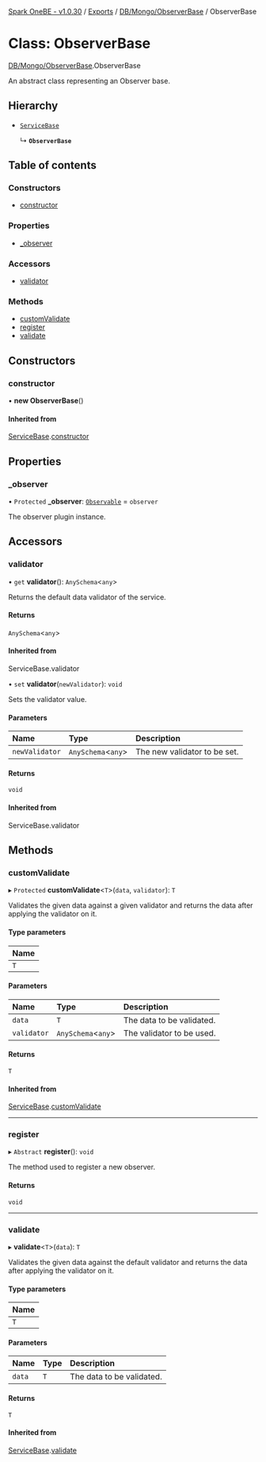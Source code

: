 [Spark OneBE - v1.0.30](../README.md) / [Exports](../modules.md) / [DB/Mongo/ObserverBase](../modules/DB_Mongo_ObserverBase.md) / ObserverBase

# Class: ObserverBase

[DB/Mongo/ObserverBase](../modules/DB_Mongo_ObserverBase.md).ObserverBase

An abstract class representing an Observer base.

## Hierarchy

- [`ServiceBase`](Services_ServiceBase.ServiceBase.md)

  ↳ **`ObserverBase`**

## Table of contents

### Constructors

- [constructor](DB_Mongo_ObserverBase.ObserverBase.md#constructor)

### Properties

- [\_observer](DB_Mongo_ObserverBase.ObserverBase.md#_observer)

### Accessors

- [validator](DB_Mongo_ObserverBase.ObserverBase.md#validator)

### Methods

- [customValidate](DB_Mongo_ObserverBase.ObserverBase.md#customvalidate)
- [register](DB_Mongo_ObserverBase.ObserverBase.md#register)
- [validate](DB_Mongo_ObserverBase.ObserverBase.md#validate)

## Constructors

### constructor

• **new ObserverBase**()

#### Inherited from

[ServiceBase](Services_ServiceBase.ServiceBase.md).[constructor](Services_ServiceBase.ServiceBase.md#constructor)

## Properties

### \_observer

• `Protected` **\_observer**: [`Observable`](DB_Mongo_Observable.Observable.md) = `observer`

The observer plugin instance.

## Accessors

### validator

• `get` **validator**(): `AnySchema`<`any`\>

Returns the default data validator of the service.

#### Returns

`AnySchema`<`any`\>

#### Inherited from

ServiceBase.validator

• `set` **validator**(`newValidator`): `void`

Sets the validator value.

#### Parameters

| Name | Type | Description |
| :------ | :------ | :------ |
| `newValidator` | `AnySchema`<`any`\> | The new validator to be set. |

#### Returns

`void`

#### Inherited from

ServiceBase.validator

## Methods

### customValidate

▸ `Protected` **customValidate**<`T`\>(`data`, `validator`): `T`

Validates the given data against a given validator and returns
the data after applying the validator on it.

#### Type parameters

| Name |
| :------ |
| `T` |

#### Parameters

| Name | Type | Description |
| :------ | :------ | :------ |
| `data` | `T` | The data to be validated. |
| `validator` | `AnySchema`<`any`\> | The validator to be used. |

#### Returns

`T`

#### Inherited from

[ServiceBase](Services_ServiceBase.ServiceBase.md).[customValidate](Services_ServiceBase.ServiceBase.md#customvalidate)

___

### register

▸ `Abstract` **register**(): `void`

The method used to register a new observer.

#### Returns

`void`

___

### validate

▸ **validate**<`T`\>(`data`): `T`

Validates the given data against the default validator and returns
the data after applying the validator on it.

#### Type parameters

| Name |
| :------ |
| `T` |

#### Parameters

| Name | Type | Description |
| :------ | :------ | :------ |
| `data` | `T` | The data to be validated. |

#### Returns

`T`

#### Inherited from

[ServiceBase](Services_ServiceBase.ServiceBase.md).[validate](Services_ServiceBase.ServiceBase.md#validate)
